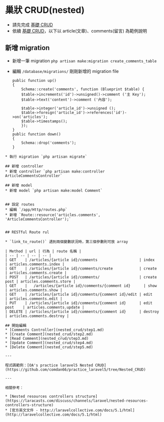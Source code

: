 # 巢狀 CRUD(nested)
* 請先完成 [基礎 CRUD](crud.md)
* 依續 [基礎 CRUD](crud.md)，以下以 article(文章)、comments(留言) 為範例說明

## 新增 migration
* 新增一筆 migration `php artisan make:migration create_comments_table`
* 編輯 `/database/migrations/` 剛剛新增的 migration file

	```
	public function up()
	{
		Schema::create('comments', function (Blueprint $table) {
		$table->increments('id')->unsigned()->comment ('主 Key');
		$table->text('content')->comment ('內容');

		$table->integer('article_id')->unsigned ();
		$table->foreign('article_id')->references('id')->on('articles');
		$table->timestamps();
		});
	}
	public function down()
	{
		Schema::drop('comments');
	}
```
* 執行 migration `php artisan migrate`

## 新增 controller
* 新增 controller `php artisan make:controller ArticleCommentsController`

## 新增 model
* 新增 model `php artisan make:model Comment`


## 設定 routes
* 編輯 `/app/Http/routes.php`
* 新增 `Route::resource('articles.comments', 'ArticleCommentsController');`


## RESTful Route rul

* `link_to_route()` 遇到兩個變數狀況時，第三個參數則可放 array

| Method | url | 行為 | route 名稱 |
| -- | -- | -- | -- |
| GET    | /articles/{article id}/comments                   | index       | articles.comments.index |
| GET    | /articles/{article id}/comments/create            | create      | articles.comments.create |
| POST   | /articles/{article id}/comments/                  | create post | articles.comments.store |
| GET    |	 /articles/{article id}/comments/{comment id}      | show        | articles.comments.show |
| GET    | /articles/{article id}/comments/{comment id}/edit | edit        | articles.comments.edit |
| PUT    | /articles/{article id}/comments/{comment id}      | edit post    | articles.comments.update |
| DELETE | /articles/{article id}/comments/{comment id}      | destroy     | articles.comments.destroy |

## 開始編輯
* [Comments Controller](nested_crud/step1.md)
* [Create Comment](nested_crud/step2.md)
* [Read Comment](nested_crud/step3.md)
* [Update Comment](nested_crud/step4.md)
* [Delete Comment](nested_crud/step5.md)

---

程式碼範例：[OA's practice laravel5 Nested CRUD](https://github.com/comdan66/practice_laravel5/tree/Nested_CRUD)

---

相關參考：

* [Nested resources controllers structure](https://laracasts.com/discuss/channels/laravel/nested-resources-controllers-structure)
* [官方英文文件 - http://laravelcollective.com/docs/5.1/html](http://laravelcollective.com/docs/5.1/html)
